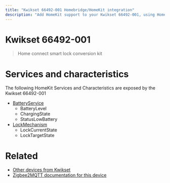 ```yaml
---
title: "Kwikset 66492-001 Homebridge/HomeKit integration"
description: "Add HomeKit support to your Kwikset 66492-001, using Homebridge, Zigbee2MQTT and homebridge-z2m."
---
```

<!---
This file has been GENERATED using src/docgen/docgen.ts
DO NOT EDIT THIS FILE MANUALLY!
-->
# Kwikset 66492-001
> Home connect smart lock conversion kit


# Services and characteristics
The following HomeKit Services and Characteristics are exposed by
the Kwikset 66492-001

* [BatteryService](../../battery.md)
  * BatteryLevel
  * ChargingState
  * StatusLowBattery
* [LockMechanism](../../lock.md)
  * LockCurrentState
  * LockTargetState


# Related
* [Other devices from Kwikset](../index.md#kwikset)
* [Zigbee2MQTT documentation for this device](https://www.zigbee2mqtt.io/devices/66492-001.html)